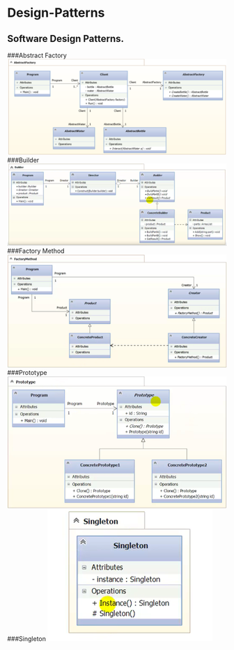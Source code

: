 # Design-Patterns
Software Design Patterns.
---
###Abstract Factory
![alt text](AbstractFactory/abstractFactory.PNG)
###Builder
![alt text](Builder/Builder.PNG)
###Factory Method
![alt text](FactoryMethod/FactoryMethod.PNG)
###Prototype
![alt text](Prototype/Prototype.PNG)
###Singleton
![alt text](Singleton/Singleton.PNG)
